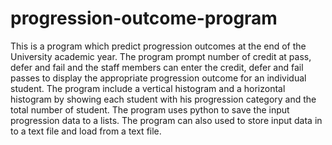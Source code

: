 # progression-outcome-program
This is a program which predict progression outcomes at the end of the University academic year.
The program prompt number of credit at pass, defer and fail and the staff members can enter the credit, defer and fail passes to display the appropriate progression outcome for an individual student.
The program include a vertical histogram and a horizontal histogram by showing each student with his progression category and the total number of student.
The program uses python to save the input progression data to a lists.
The program can also used to store input data in to a text file and load from a text file.
